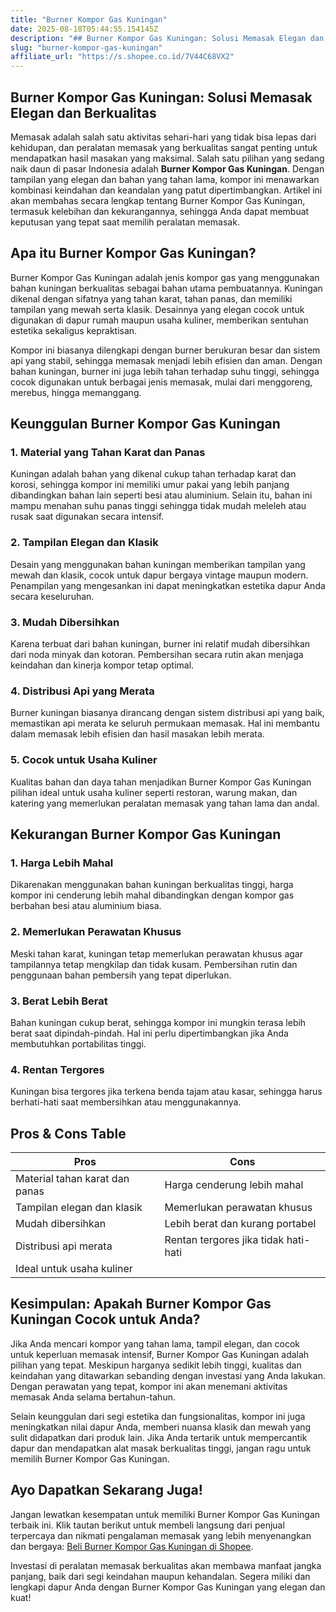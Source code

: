 ```yaml
---
title: "Burner Kompor Gas Kuningan"
date: 2025-08-18T05:44:55.154145Z
description: "## Burner Kompor Gas Kuningan: Solusi Memasak Elegan dan Berkualitas..."
slug: "burner-kompor-gas-kuningan"
affiliate_url: "https://s.shopee.co.id/7V44C68VX2"
---
```

## Burner Kompor Gas Kuningan: Solusi Memasak Elegan dan Berkualitas

Memasak adalah salah satu aktivitas sehari-hari yang tidak bisa lepas dari kehidupan, dan peralatan memasak yang berkualitas sangat penting untuk mendapatkan hasil masakan yang maksimal. Salah satu pilihan yang sedang naik daun di pasar Indonesia adalah **Burner Kompor Gas Kuningan**. Dengan tampilan yang elegan dan bahan yang tahan lama, kompor ini menawarkan kombinasi keindahan dan keandalan yang patut dipertimbangkan. Artikel ini akan membahas secara lengkap tentang Burner Kompor Gas Kuningan, termasuk kelebihan dan kekurangannya, sehingga Anda dapat membuat keputusan yang tepat saat memilih peralatan memasak.

## Apa itu Burner Kompor Gas Kuningan?

Burner Kompor Gas Kuningan adalah jenis kompor gas yang menggunakan bahan kuningan berkualitas sebagai bahan utama pembuatannya. Kuningan dikenal dengan sifatnya yang tahan karat, tahan panas, dan memiliki tampilan yang mewah serta klasik. Desainnya yang elegan cocok untuk digunakan di dapur rumah maupun usaha kuliner, memberikan sentuhan estetika sekaligus kepraktisan.

Kompor ini biasanya dilengkapi dengan burner berukuran besar dan sistem api yang stabil, sehingga memasak menjadi lebih efisien dan aman. Dengan bahan kuningan, burner ini juga lebih tahan terhadap suhu tinggi, sehingga cocok digunakan untuk berbagai jenis memasak, mulai dari menggoreng, merebus, hingga memanggang.

## Keunggulan Burner Kompor Gas Kuningan

### 1. Material yang Tahan Karat dan Panas
Kuningan adalah bahan yang dikenal cukup tahan terhadap karat dan korosi, sehingga kompor ini memiliki umur pakai yang lebih panjang dibandingkan bahan lain seperti besi atau aluminium. Selain itu, bahan ini mampu menahan suhu panas tinggi sehingga tidak mudah meleleh atau rusak saat digunakan secara intensif.

### 2. Tampilan Elegan dan Klasik
Desain yang menggunakan bahan kuningan memberikan tampilan yang mewah dan klasik, cocok untuk dapur bergaya vintage maupun modern. Penampilan yang mengesankan ini dapat meningkatkan estetika dapur Anda secara keseluruhan.

### 3. Mudah Dibersihkan
Karena terbuat dari bahan kuningan, burner ini relatif mudah dibersihkan dari noda minyak dan kotoran. Pembersihan secara rutin akan menjaga keindahan dan kinerja kompor tetap optimal.

### 4. Distribusi Api yang Merata
Burner kuningan biasanya dirancang dengan sistem distribusi api yang baik, memastikan api merata ke seluruh permukaan memasak. Hal ini membantu dalam memasak lebih efisien dan hasil masakan lebih merata.

### 5. Cocok untuk Usaha Kuliner
Kualitas bahan dan daya tahan menjadikan Burner Kompor Gas Kuningan pilihan ideal untuk usaha kuliner seperti restoran, warung makan, dan katering yang memerlukan peralatan memasak yang tahan lama dan andal.

## Kekurangan Burner Kompor Gas Kuningan

### 1. Harga Lebih Mahal
Dikarenakan menggunakan bahan kuningan berkualitas tinggi, harga kompor ini cenderung lebih mahal dibandingkan dengan kompor gas berbahan besi atau aluminium biasa.

### 2. Memerlukan Perawatan Khusus
Meski tahan karat, kuningan tetap memerlukan perawatan khusus agar tampilannya tetap mengkilap dan tidak kusam. Pembersihan rutin dan penggunaan bahan pembersih yang tepat diperlukan.

### 3. Berat Lebih Berat
Bahan kuningan cukup berat, sehingga kompor ini mungkin terasa lebih berat saat dipindah-pindah. Hal ini perlu dipertimbangkan jika Anda membutuhkan portabilitas tinggi.

### 4. Rentan Tergores
Kuningan bisa tergores jika terkena benda tajam atau kasar, sehingga harus berhati-hati saat membersihkan atau menggunakannya.

## Pros & Cons Table

| **Pros**                                   | **Cons**                                               |
|---------------------------------------------|--------------------------------------------------------|
| Material tahan karat dan panas             | Harga cenderung lebih mahal                          |
| Tampilan elegan dan klasik                 | Memerlukan perawatan khusus                        |
| Mudah dibersihkan                         | Lebih berat dan kurang portabel                   |
| Distribusi api merata                     | Rentan tergores jika tidak hati-hati               |
| Ideal untuk usaha kuliner                 |                                                     |

## Kesimpulan: Apakah Burner Kompor Gas Kuningan Cocok untuk Anda?

Jika Anda mencari kompor yang tahan lama, tampil elegan, dan cocok untuk keperluan memasak intensif, Burner Kompor Gas Kuningan adalah pilihan yang tepat. Meskipun harganya sedikit lebih tinggi, kualitas dan keindahan yang ditawarkan sebanding dengan investasi yang Anda lakukan. Dengan perawatan yang tepat, kompor ini akan menemani aktivitas memasak Anda selama bertahun-tahun.

Selain keunggulan dari segi estetika dan fungsionalitas, kompor ini juga meningkatkan nilai dapur Anda, memberi nuansa klasik dan mewah yang sulit didapatkan dari produk lain. Jika Anda tertarik untuk mempercantik dapur dan mendapatkan alat masak berkualitas tinggi, jangan ragu untuk memilih Burner Kompor Gas Kuningan.

## Ayo Dapatkan Sekarang Juga!

Jangan lewatkan kesempatan untuk memiliki Burner Kompor Gas Kuningan terbaik ini. Klik tautan berikut untuk membeli langsung dari penjual terpercaya dan nikmati pengalaman memasak yang lebih menyenangkan dan bergaya: [Beli Burner Kompor Gas Kuningan di Shopee](https://s.shopee.co.id/7V44C68VX2).

Investasi di peralatan memasak berkualitas akan membawa manfaat jangka panjang, baik dari segi keindahan maupun kehandalan. Segera miliki dan lengkapi dapur Anda dengan Burner Kompor Gas Kuningan yang elegan dan kuat!